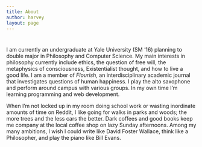 ```yaml
---
title: About
author: harvey
layout: page
---
```

# 

I am currently an undergraduate at Yale University (SM ’16) planning to double major in Philosophy and Computer Science. My main interests in philosophy currently include ethics, the question of free will, the metaphysics of consciousness, Existentialist thought, and how to live a good life. I am a member of *Flourish*, an interdisciplinary academic journal that investigates questions of human happiness. I play the alto saxophone and perform around campus with various groups. In my own time I’m learning programming and web development.

When I’m not locked up in my room doing school work or wasting inordinate amounts of time on Reddit, I like going for walks in parks and woods; the more trees and the less cars the better. Dark coffees and good books keep me company at the local coffee shop on lazy Sunday afternoons. Among my many ambitions, I wish I could write like David Foster Wallace, think like a Philosopher, and play the piano like Bill Evans.